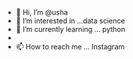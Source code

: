 - 👋 Hi, I’m @usha
- 👀 I’m interested in ...data science 
- 🌱 I’m currently learning ... python 
- 
- 📫 How to reach me ... Instagram 

<!---
ushav26/ushav26 is a ✨ special ✨ repository because its `README.md` (this file) appears on your GitHub profile.
You can click the Preview link to take a look at your changes.
--->
